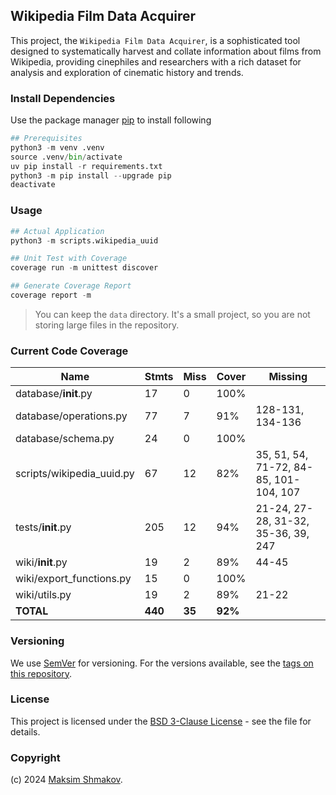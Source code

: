 ## Wikipedia Film Data Acquirer

This project, the `Wikipedia Film Data Acquirer`, is a sophisticated tool designed to systematically harvest and collate information about films from Wikipedia, providing cinephiles and researchers with a rich dataset for analysis and exploration of cinematic history and trends.

### Install Dependencies

Use the package manager [pip](https://pip.pypa.io/en/stable/) to install following

```python
## Prerequisites
python3 -m venv .venv
source .venv/bin/activate
uv pip install -r requirements.txt
python3 -m pip install --upgrade pip
deactivate
```

### Usage

```python
## Actual Application
python3 -m scripts.wikipedia_uuid

## Unit Test with Coverage
coverage run -m unittest discover

## Generate Coverage Report
coverage report -m
```

> You can keep the `data` directory. It's a small project, so you are not storing large files in the repository.

### Current Code Coverage

| Name | Stmts | Miss | Cover | Missing |
|------|-------|------|-------|---------|
| database/__init__.py | 17 | 0 | 100% | |
| database/operations.py | 77 | 7 | 91% | 128-131, 134-136 |
| database/schema.py | 24 | 0 | 100% | |
| scripts/wikipedia_uuid.py | 67 | 12 | 82% | 35, 51, 54, 71-72, 84-85, 101-104, 107 |
| tests/__init__.py | 205 | 12 | 94% | 21-24, 27-28, 31-32, 35-36, 39, 247 |
| wiki/__init__.py | 19 | 2 | 89% | 44-45 |
| wiki/export_functions.py | 15 | 0 | 100% | |
| wiki/utils.py | 19 | 2 | 89% | 21-22 |
| **TOTAL** | **440** | **35** | **92%** | |

### Versioning

We use [SemVer](http://semver.org/) for versioning. For the versions available, see the [tags on this repository](https://github.com/moatsystems/imdb_scrapy/tags).

### License

This project is licensed under the [BSD 3-Clause License](LICENSE) - see the file for details.

### Copyright

(c) 2024 [Maksim Shmakov](https://coming.com).
